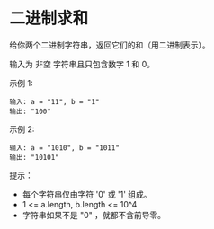 #  二进制求和

给你两个二进制字符串，返回它们的和（用二进制表示）。

输入为 非空 字符串且只包含数字 1 和 0。


示例 1:
```
输入: a = "11", b = "1"
输出: "100"
```
示例 2:
```
输入: a = "1010", b = "1011"
输出: "10101"
```

提示：

* 每个字符串仅由字符 '0' 或 '1' 组成。
* 1 <= a.length, b.length <= 10^4
* 字符串如果不是 "0" ，就都不含前导零。


